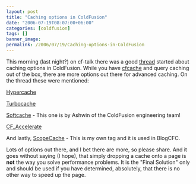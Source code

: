 ```yaml
---
layout: post
title: "Caching options in ColdFusion"
date: "2006-07-19T08:07:00+06:00"
categories: [coldfusion]
tags: []
banner_image: 
permalink: /2006/07/19/Caching-options-in-ColdFusion
---
```


This morning (last night?) on cf-talk there was a good <a href="http://www.houseoffusion.com/cf_lists/messages.cfm/forumid:4/threadid:46832">thread</a> started about caching options in ColdFusion. While you have <a href="http://www.techfeed.net/cfQuickDocs/?cfcache">cfcache</a> and query caching out of the box, there are more options out there for advanced caching. On the thread these were mentioned:

<a href="http://www.pixl8.co.uk/index.cfm/pcms/site.products.CF_Hypercache/">Hypercache</a>

<a href="http://www.hotfusion.co.uk/TurboCache/index.htm">Turbocache</a>

<a href="http://blogs.sanmathi.org/ashwin/2006/07/01/memory-sensitive-caching-for-cf/">Softcache</a> - This one is by Ashwin of the ColdFusion engineering team!

<a href="http://www.bpurcell.org/blog/index.cfm?mode=entry&entry=963">CF_Accelerate</a>

And lastly, <a href="http://ray.camdenfamily.com/downloads/scopecache.zip">ScopeCache</a> - This is my own tag and it is used in BlogCFC.

Lots of options out there, and I bet there are more, so please share. And it goes without saying (I hope), that simply dropping a cache onto a page is <b>not</b> the way you solve performance problems. It is the "Final Solution" only and should be used if you have determined, absolutely, that there is no other way to speed up the page.